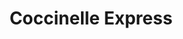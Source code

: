 ---
title: "Coccinelle Express"
url: /montigny-le-bretonneux/coccinelle-express/
shop: Lebensmittel
---